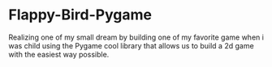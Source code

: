 # Flappy-Bird-Pygame
Realizing one of my small dream by building one of my favorite game when i was child using the Pygame cool library that allows us to build a 2d game with the easiest way possible.
